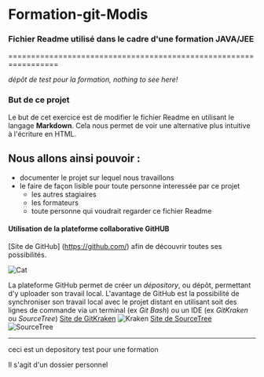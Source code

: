 # Formation-git-Modis

### Fichier Readme utilisé dans le cadre d'une formation JAVA/JEE
=================================================================

*dépôt de test pour la formation, nothing to see here!*

### But de ce projet 
Le but de cet exercice est de modifier le fichier Readme en utilisant le langage __Markdown__.
Cela nous permet de voir une alternative plus intuitive à l'écriture en HTML.

Nous allons ainsi pouvoir :
--------------------------
* documenter le projet sur lequel nous travaillons
* le faire de façon lisible pour toute personne interessée par ce projet
  + les autres stagiaires
  + les formateurs
  + toute personne qui voudrait regarder ce fichier Readme
  
#### Utilisation de la plateforme collaborative GitHUB

[Site de GitHub] (https://github.com/) afin de découvrir toutes ses possibilités.

![Cat](https://assets-cdn.github.com/images/modules/open_graph/github-mark.png)

La plateforme GitHub permet de créer un *dépository*, ou dépôt, permettant d'y uploader son travail local.
L'avantage de GitHub est la possibilité de synchroniser son travail local avec le projet distant en 
utilisant soit des lignes de commande via un terminal (ex *Git Bash*) ou un IDE (ex *GitKraken* ou *SourceTree*)
[Site de GitKraken](https://www.gitkraken.com/)
![Kraken](https://www.gitkraken.com/img/misc/keif-backpack.svg)
[Site de SourceTree](https://www.sourcetreeapp.com/)
![SourceTree](https://www.clearvision-cm.com/wp-content/uploads/2015/03/sourcetree_rgb_blue_atlassian.png)


-----------------------------------------------

ceci est un depository test pour une formation 

Il s'agit d'un dossier personnel

